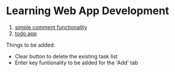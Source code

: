 # Learning Web App Development
1. [simple comment functionality](https://aman-maharshi.github.io/book-learning-wad/chapter4-interactivity/simple-comment-functionality/)
2. [todo app](https://aman-maharshi.github.io/book-learning-wad/chapter4-interactivity/todo-app/)

  Things to be added:
  * Clear button to delete the existing task list
  * Enter key funtionality to be added for the 'Add' tab
